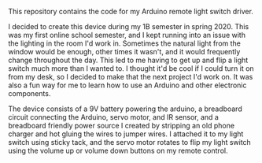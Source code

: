 This repository contains the code for my Arduino remote light switch driver. 

I decided to create this device during my 1B semester in spring 2020. This was my first online school semester, and I kept running into an issue with the lighting in the room I'd work in. Sometimes the natural light from the window would be enough, other times it wasn't, and it would frequently change throughout the day. This led to me having to get up and flip a light switch much more than I wanted to. I thought it'd be cool if I could turn it on from my desk, so I decided to make that the next project I'd work on. It was also a fun way for me to learn how to use an Arduino and other electronic components. 

The device consists of a 9V battery powering the arduino, a breadboard circuit connecting the Arduino, servo motor, and IR sensor, and a breadboard friendly power source I created by stripping an old phone charger and hot gluing the wires to jumper wires. I attached it to my light switch using sticky tack, and the servo motor rotates to flip my light switch using the volume up or volume down buttons on my remote control.
